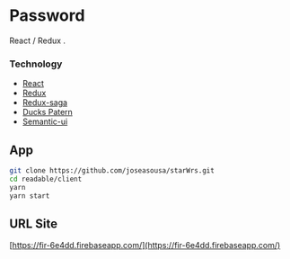 # Password


React / Redux .
### Technology
* [React](https://reactjs.org/)
* [Redux](https://redux.js.org/)
* [Redux-saga](https://redux-saga.js.org/)
* [Ducks Patern](https://github.com/erikras/ducks-modular-redux)
* [Semantic-ui](https://react.semantic-ui.com/elements/image/#types-image)



## App
```sh
git clone https://github.com/joseasousa/starWrs.git
cd readable/client
yarn
yarn start
```

## URL Site
[https://fir-6e4dd.firebaseapp.com/](https://fir-6e4dd.firebaseapp.com/)
